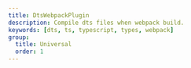 ```yaml
---
title: DtsWebpackPlugin
description: Compile dts files when webpack build.
keywords: [dts, ts, typescript, types, webpack]
group:
  title: Universal
  order: 1
---
```


<embed-project src="@dumlj/dts-webpack-plugin"></embed-project>
